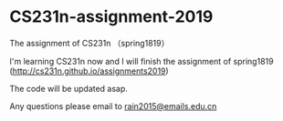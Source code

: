 # CS231n-assignment-2019
The assignment of CS231n （spring1819） 

I'm learning CS231n now and I will finish the assignment of spring1819 (http://cs231n.github.io/assignments2019)

The code will be updated asap.

Any questions please email to rain2015@emails.edu.cn


